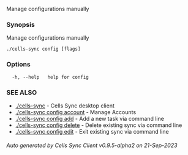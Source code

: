 Manage configurations manually

### Synopsis

Manage configurations manually

```
./cells-sync config [flags]
```

### Options

```
  -h, --help   help for config
```

### SEE ALSO

* [./cells-sync](./cells-sync)	 - Cells Sync desktop client
* [./cells-sync config account](./cells-sync-config-account)	 - Manage Accounts
* [./cells-sync config add](./cells-sync-config-add)	 - Add a new task via command line
* [./cells-sync config delete](./cells-sync-config-delete)	 - Delete existing sync via command line
* [./cells-sync config edit](./cells-sync-config-edit)	 - Exit existing sync via command line

###### Auto generated by Cells Sync Client v0.9.5-alpha2 on 21-Sep-2023
